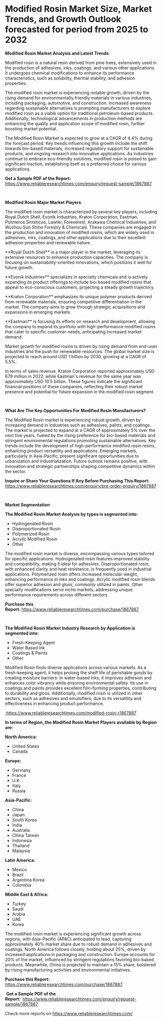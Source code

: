<p><h1>Modified Rosin Market Size, Market Trends, and Growth Outlook forecasted for period from 2025 to 2032</h1></p><p><strong>Modified Rosin Market Analysis and Latest Trends</strong></p>
<p><p>Modified rosin is a natural resin derived from pine trees, extensively used in the production of adhesives, inks, coatings, and various other applications. It undergoes chemical modifications to enhance its performance characteristics, such as solubility, thermal stability, and adhesion properties. </p><p>The modified rosin market is experiencing notable growth, driven by the rising demand for environmentally friendly materials in various industries, including packaging, automotive, and construction. Increased awareness regarding sustainable alternatives is prompting manufacturers to explore modified rosin as a viable option for traditional petroleum-based products. Additionally, technological advancements in production methods are enhancing the quality and application scope of modified rosin, further boosting market potential.</p><p>The Modified Rosin Market is expected to grow at a CAGR of 4.4% during the forecast period. Key trends influencing this growth include the shift towards bio-based materials, increased regulatory support for sustainable products, and ongoing research into innovative applications. As industries continue to embrace eco-friendly solutions, modified rosin is poised to gain significant traction, establishing itself as a preferred choice for various applications.</p></p>
<p><strong>Get a Sample PDF of the Report:&nbsp;</strong> <a href="https://www.reliableresearchtimes.com/enquiry/request-sample/1867887?utm_campaign=2267&utm_medium=2&utm_source=Github&utm_content=ia&utm_term=01042025&utm_id=modified-rosin">https://www.reliableresearchtimes.com/enquiry/request-sample/1867887</a></p>
<p>&nbsp;</p>
<p><strong>Modified Rosin Major Market Players</strong></p>
<p><p>The modified rosin market is characterized by several key players, including Royal Dutch Shell, Evonik Industries, Kraton Corporation, Eastman, Polimeros Sinteticos, Lawter, Foreverest, Arakawa Chemical Industries, and Wuzhou Sun Shine Forestry & Chemicals. These companies are engaged in the production and innovation of modified rosins, which are widely used in adhesives, inks, coatings, and other applications due to their excellent adhesion properties and renewable nature.</p><p>**Royal Dutch Shell** is a major player in the market, leveraging its extensive resources to enhance production capacities. The company is focusing on sustainability-oriented innovations, which positions it well for future growth. </p><p>**Evonik Industries** specializes in specialty chemicals and is actively expanding its product offerings to include bio-based modified rosins that appeal to eco-conscious customers, projecting a steady growth trajectory.</p><p>**Kraton Corporation** emphasizes its unique polymer products derived from renewable materials, ensuring competitive differentiation in the market. The company aims to grow through strategic acquisitions and expansions in emerging markets.</p><p>**Eastman** is focusing its efforts on research and development, allowing the company to expand its portfolio with high-performance modified rosins that cater to specific customer needs, anticipating increased market demand.</p><p>Market growth for modified rosins is driven by rising demand from end-user industries and the push for renewable resources. The global market size is projected to reach around USD 1 billion by 2030, growing at a CAGR of 5.5%. </p><p>In terms of sales revenue, Kraton Corporation reported approximately USD 679 million in 2022, while Eastman's revenue for the same year was approximately USD 10.5 billion. These figures indicate the significant financial positions of these companies, reflecting their robust market presence and potential for future expansion in the modified rosin segment.</p></p>
<p>&nbsp;</p>
<p><strong>What Are The Key Opportunities For Modified Rosin Manufacturers?</strong></p>
<p><p>The Modified Rosin market is experiencing robust growth, driven by increasing demand in industries such as adhesives, paints, and coatings. The market is projected to expand at a CAGR of approximately 5% over the next five years, fueled by the rising preference for bio-based materials and stringent environmental regulations promoting sustainable alternatives. Key trends include the development of high-performance modified rosin resins, enhancing product versatility and applications. Emerging markets, particularly in Asia-Pacific, present significant opportunities due to urbanization and industrialization. Future outlook remains positive, with innovation and strategic partnerships shaping competitive dynamics within the sector.</p></p>
<p><strong>Inquire or Share Your Questions If Any Before Purchasing This Report:</strong> <a href="https://www.reliableresearchtimes.com/enquiry/pre-order-enquiry/1867887?utm_campaign=2267&utm_medium=2&utm_source=Github&utm_content=ia&utm_term=01042025&utm_id=modified-rosin">https://www.reliableresearchtimes.com/enquiry/pre-order-enquiry/1867887</a></p>
<p>&nbsp;</p>
<p><strong>Market Segmentation</strong></p>
<p><strong>The Modified Rosin Market Analysis by types is segmented into:</strong></p>
<p><ul><li>Hydrogenated Rosin</li><li>Disproportionated Rosin</li><li>Polymerized Rosin</li><li>Acrylic Modified Rosin</li><li>Other</li></ul></p>
<p><p>The modified rosin market is diverse, encompassing various types tailored for specific applications. Hydrogenated rosin features improved stability and compatibility, making it ideal for adhesives. Disproportionated rosin, with enhanced clarity and heat resistance, is frequently used in industrial applications. Polymerized rosin offers increased molecular weight, enhancing performance in inks and coatings. Acrylic modified rosin blends offer superior adhesion and gloss, commonly utilized in paints. Other specialty modifications serve niche markets, addressing unique performance requirements across different sectors.</p></p>
<p><strong>Purchase this Report:&nbsp;</strong><a href="https://www.reliableresearchtimes.com/purchase/1867887?utm_campaign=2267&utm_medium=2&utm_source=Github&utm_content=ia&utm_term=01042025&utm_id=modified-rosin">https://www.reliableresearchtimes.com/purchase/1867887</a></p>
<p>&nbsp;</p>
<p><strong>The Modified Rosin Market Industry Research by Application is segmented into:</strong></p>
<p><ul><li>Fresh-Keeping Agent</li><li>Water Based Ink</li><li>Coatings & Paints</li><li>Other</li></ul></p>
<p><p>Modified Rosin finds diverse applications across various markets. As a fresh-keeping agent, it helps prolong the shelf life of perishable goods by creating moisture barriers. In water-based inks, it improves adhesion and enhances color vibrancy while ensuring environmental safety. Its use in coatings and paints provides excellent film-forming properties, contributing to durability and gloss. Additionally, modified rosin is utilized in other sectors, such as adhesives and emulsifiers, due to its versatility and effectiveness in enhancing product performance.</p></p>
<p><a href="https://www.reliableresearchtimes.com/modified-rosin-r1867887?utm_campaign=2267&utm_medium=2&utm_source=Github&utm_content=ia&utm_term=01042025&utm_id=modified-rosin">&nbsp;https://www.reliableresearchtimes.com/modified-rosin-r1867887</a></p>
<p><strong>In terms of Region, the Modified Rosin Market Players available by Region are:</strong></p>
<p>
    <p> <strong> North America: </strong>
        <ul>
            <li>United States</li>
            <li>Canada</li>
        </ul>
        </p> 
    <p> <strong> Europe: </strong>
        <ul>
            <li>Germany</li>
            <li>France</li>
            <li>U.K.</li>
            <li>Italy</li>
            <li>Russia</li>
        </ul>
        </p> 
    <p> <strong> Asia-Pacific: </strong>
        <ul>
            <li>China</li>
            <li>Japan</li>
            <li>South Korea</li>
            <li>India</li>
            <li>Australia</li>
            <li>China Taiwan</li>
            <li>Indonesia</li>
            <li>Thailand</li>
            <li>Malaysia</li>
        </ul>
        </p> 
    <p> <strong> Latin America: </strong>
        <ul>
            <li>Mexico</li>
            <li>Brazil</li>
            <li>Argentina Korea</li>
            <li>Colombia</li>
        </ul>
        </p> 
    <p> <strong> Middle East & Africa: </strong>
        <ul>
            <li>Turkey</li>
            <li>Saudi</li>
            <li>Arabia</li>
            <li>UAE</li>
            <li>Korea</li>
        </ul>
    </p>
    </p>
<p><p>The modified rosin market is experiencing significant growth across regions, with Asia-Pacific (APAC) anticipated to lead, capturing approximately 40% market share due to robust demand in adhesives and coatings. North America follows closely, holding about 25%, driven by increased applications in packaging and construction. Europe accounts for 20% of the market, influenced by stringent regulations favoring bio-based products. Meanwhile, China is projected to maintain a 15% share, bolstered by rising manufacturing activities and environmental initiatives.</p></p>
<p><strong>Purchase this Report: </strong><a href="https://www.reliableresearchtimes.com/purchase/1867887?utm_campaign=2267&utm_medium=2&utm_source=Github&utm_content=ia&utm_term=01042025&utm_id=modified-rosin">https://www.reliableresearchtimes.com/purchase/1867887</a></p>
<p>&nbsp;<strong>Get a Sample PDF of the Report:&nbsp;&nbsp;</strong><a href="https://www.reliableresearchtimes.com/enquiry/request-sample/1867887?utm_campaign=2267&utm_medium=2&utm_source=Github&utm_content=ia&utm_term=01042025&utm_id=modified-rosin">https://www.reliableresearchtimes.com/enquiry/request-sample/1867887</a></p>
<p><strong></strong></p>
<p>Check more reports on <a href="https://www.reliableresearchtimes.com/?utm_campaign=2267&utm_medium=2&utm_source=Github&utm_content=ia&utm_term=01042025&utm_id=modified-rosin">https://www.reliableresearchtimes.com/</a></p>